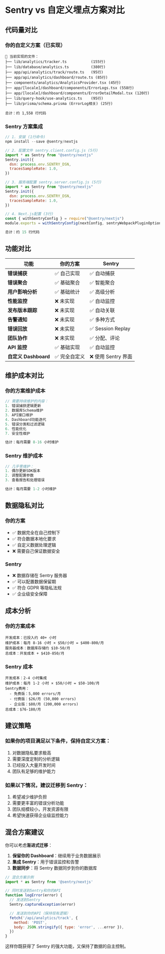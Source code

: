 # Sentry vs 自定义埋点方案对比

## 代码量对比

### 你的自定义方案（已实现）

```
📁 当前实现的文件：
├── lib/analytics/tracker.ts           (155行)
├── lib/database/analytics.ts          (380行)
├── app/api/analytics/track/route.ts   (95行)
├── app/api/analytics/dashboard/route.ts (85行)
├── components/analytics/AnalyticsProvider.tsx (45行)
├── app/[locale]/dashboard/components/ErrorLogs.tsx (558行)
├── app/[locale]/dashboard/components/ErrorDetailModal.tsx (120行)
├── lib/query-hook/use-analytics.ts    (95行)
├── lib/prisma/schema.prisma (ErrorLog相关) (25行)

总计：约 1,558 行代码
```

### Sentry 方案集成

```javascript
// 1. 安装 (1行命令)
npm install --save @sentry/nextjs

// 2. 配置文件 sentry.client.config.js (5行)
import * as Sentry from "@sentry/nextjs"
Sentry.init({
  dsn: process.env.SENTRY_DSN,
  tracesSampleRate: 1.0,
})

// 3. 服务端配置 sentry.server.config.js (5行)
import * as Sentry from "@sentry/nextjs"
Sentry.init({
  dsn: process.env.SENTRY_DSN,
  tracesSampleRate: 1.0,
})

// 4. Next.js配置 (3行)
const { withSentryConfig } = require("@sentry/nextjs")
module.exports = withSentryConfig(nextConfig, sentryWebpackPluginOptions)

总计：约 15 行代码
```

## 功能对比

| 功能                 | 你的方案      | Sentry              |
| -------------------- | ------------- | ------------------- |
| **错误捕获**         | ✅ 自己实现   | ✅ 自动捕获         |
| **错误聚合**         | ✅ 基础聚合   | ✅ 智能聚合         |
| **用户影响分析**     | ✅ 基础统计   | ✅ 高级分析         |
| **性能监控**         | ❌ 未实现     | ✅ 自动监控         |
| **发布版本跟踪**     | ❌ 未实现     | ✅ 自动关联         |
| **告警通知**         | ❌ 未实现     | ✅ 多种方式         |
| **错误回放**         | ❌ 未实现     | ✅ Session Replay   |
| **团队协作**         | ❌ 未实现     | ✅ 分配、评论       |
| **API 监控**         | ✅ 基础实现   | ✅ 自动监控         |
| **自定义 Dashboard** | ✅ 完全自定义 | ❌ 使用 Sentry 界面 |

## 维护成本对比

### 你的方案维护成本

```javascript
// 需要持续维护的内容：
1. 错误捕获逻辑更新
2. 数据库Schema维护
3. API接口维护
4. Dashboard功能迭代
5. 错误分类和过滤逻辑
6. 性能优化
7. 安全性维护

估计：每月需要 8-16 小时维护
```

### Sentry 维护成本

```javascript
// 几乎零维护：
1. 偶尔更新SDK版本
2. 调整配置参数
3. 查看报告和处理错误

估计：每月需要 1-2 小时维护
```

## 数据隐私对比

### 你的方案

- ✅ 数据完全在自己控制下
- ✅ 符合数据本地化要求
- ✅ 自定义数据处理逻辑
- ❌ 需要自己保证数据安全

### Sentry

- ❌ 数据存储在 Sentry 服务器
- ✅ 可以配置数据保留期
- ✅ 符合 GDPR 等隐私法规
- ✅ 企业级安全保障

## 成本分析

### 你的方案成本

```
开发成本：已投入约 40+ 小时
维护成本：每月 8-16 小时 × $50/小时 = $400-800/月
服务器成本：数据库存储约 $10-50/月
总成本：开发成本 + $410-850/月
```

### Sentry 成本

```
开发成本：2-4 小时集成
维护成本：每月 1-2 小时 × $50/小时 = $50-100/月
Sentry费用：
  - 免费版：5,000 errors/月
  - 付费版：$26/月 (50,000 errors)
  - 企业版：$80/月 (200,000 errors)
总成本：$76-180/月
```

## 建议策略

### 如果你的项目满足以下条件，保持自定义方案：

1. 对数据隐私要求极高
2. 需要深度定制的分析逻辑
3. 已经投入大量开发时间
4. 团队有足够的维护能力

### 如果以下情况，建议迁移到 Sentry：

1. 希望减少维护负担
2. 需要更丰富的错误分析功能
3. 团队规模较小，开发资源有限
4. 希望快速获得企业级监控能力

## 混合方案建议

你可以考虑**渐进式迁移**：

1. **保留你的 Dashboard**：继续用于业务数据展示
2. **集成 Sentry**：用于错误监控和告警
3. **数据同步**：将 Sentry 数据同步到你的数据库

```javascript
// 混合方案示例
import * as Sentry from '@sentry/nextjs'

// 同时发送到Sentry和你的API
function logError(error) {
  // 发送到Sentry
  Sentry.captureException(error)

  // 发送到你的API（保持现有逻辑）
  fetch('/api/analytics/track', {
    method: 'POST',
    body: JSON.stringify({ type: 'error', ...error }),
  })
}
```

这样你既获得了 Sentry 的强大功能，又保持了数据的自主控制。

